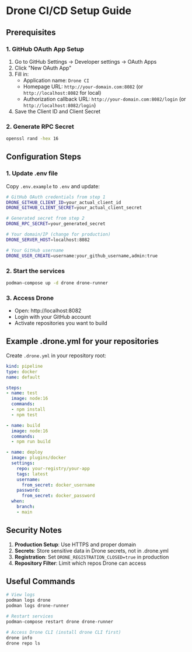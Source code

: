 # Drone CI/CD Setup Guide

## Prerequisites

### 1. GitHub OAuth App Setup
1. Go to GitHub Settings → Developer settings → OAuth Apps
2. Click "New OAuth App"
3. Fill in:
   - Application name: `Drone CI`
   - Homepage URL: `http://your-domain.com:8082` (or `http://localhost:8082` for local)
   - Authorization callback URL: `http://your-domain.com:8082/login` (or `http://localhost:8082/login`)
4. Save the Client ID and Client Secret

### 2. Generate RPC Secret
```bash
openssl rand -hex 16
```

## Configuration Steps

### 1. Update .env file
Copy `.env.example` to `.env` and update:
```bash
# GitHub OAuth credentials from step 1
DRONE_GITHUB_CLIENT_ID=your_actual_client_id
DRONE_GITHUB_CLIENT_SECRET=your_actual_client_secret

# Generated secret from step 2
DRONE_RPC_SECRET=your_generated_secret

# Your domain/IP (change for production)
DRONE_SERVER_HOST=localhost:8082

# Your GitHub username
DRONE_USER_CREATE=username:your_github_username,admin:true
```

### 2. Start the services
```bash
podman-compose up -d drone drone-runner
```

### 3. Access Drone
- Open: http://localhost:8082
- Login with your GitHub account
- Activate repositories you want to build

## Example .drone.yml for your repositories

Create `.drone.yml` in your repository root:

```yaml
kind: pipeline
type: docker
name: default

steps:
- name: test
  image: node:16
  commands:
  - npm install
  - npm test

- name: build
  image: node:16
  commands:
  - npm run build

- name: deploy
  image: plugins/docker
  settings:
    repo: your-registry/your-app
    tags: latest
    username:
      from_secret: docker_username
    password:
      from_secret: docker_password
  when:
    branch:
    - main
```

## Security Notes

1. **Production Setup**: Use HTTPS and proper domain
2. **Secrets**: Store sensitive data in Drone secrets, not in .drone.yml
3. **Registration**: Set `DRONE_REGISTRATION_CLOSED=true` in production
4. **Repository Filter**: Limit which repos Drone can access

## Useful Commands

```bash
# View logs
podman logs drone
podman logs drone-runner

# Restart services
podman-compose restart drone drone-runner

# Access Drone CLI (install drone CLI first)
drone info
drone repo ls
```
